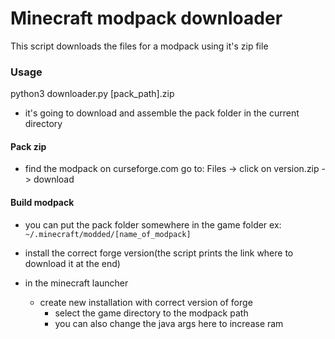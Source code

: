 # Minecraft modpack downloader

This script downloads the files for a modpack using it's zip file

### Usage
  python3 downloader.py [pack_path].zip
  - it's going to download and assemble the pack folder in the current directory

#### Pack zip
  - find the modpack on curseforge.com go to: Files -> click on version.zip -> download

#### Build modpack
  - you can put the pack folder somewhere in the game folder ex: `~/.minecraft/modded/[name_of_modpack]`
  - install the correct forge version(the script prints the link where to download it at the end)
  
  - in the minecraft launcher
    - create new installation with correct version of forge 
      - select the game directory to the modpack path
      - you can also change the java args here to increase ram
  
